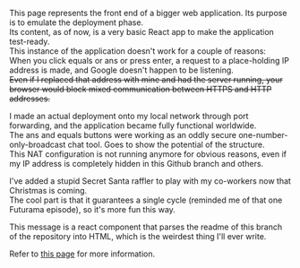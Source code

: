 This page represents the front end of a bigger web application.
Its purpose is to emulate the deployment phase.  
Its content, as of now, is a very basic React app to make the application test-ready.  
This instance of the application doesn't work for a couple of reasons:  
    When you click equals or ans or press enter, a request to a place-holding IP address is made, and Google doesn't happen to be listening.  
    <s>Even if I replaced that address with mine and had the server running, your browser would block mixed communication between HTTPS and HTTP addresses.</s>  

I made an actual deployment onto my local network through port forwarding, and the application became fully functional worldwide.  
The ans and equals buttons were working as an oddly secure one-number-only-broadcast chat tool. Goes to show the potential of the structure.  
This NAT configuration is not running anymore for obvious reasons, even if my IP address is completely hidden in this Github branch and others.

I've added a stupid Secret Santa raffler to play with my co-workers now that Christmas is coming.  
The cool part is that it guarantees a single cycle (reminded me of that one Futurama episode), so it's more fun this way.

This message is a react component that parses the readme of this branch of the repository into HTML, which is the weirdest thing I'll ever write.

Refer to [this page](https://github.com/Lucas1774/Web-app) for more information.
